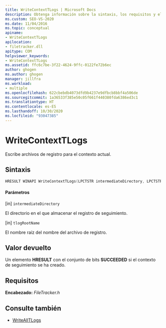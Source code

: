 ```yaml
---
title: WriteContextTLogs | Microsoft Docs
description: Obtenga información sobre la sintaxis, los requisitos y el valor devuelto para WriteContextTLogs, que escribe archivos de registro para el contexto actual.
ms.custom: SEO-VS-2020
ms.date: 11/04/2016
ms.topic: conceptual
apiname:
- WriteContextTLogs
apilocation:
- filetracker.dll
apitype: COM
helpviewer_keywords:
- WriteContextTLogs
ms.assetid: ffc6c7be-3f22-4624-9ffc-0122fe72b6ec
author: ghogen
ms.author: ghogen
manager: jillfra
ms.workload:
- multiple
ms.openlocfilehash: 622cbebdb4073dfd9b4237e9dfbcb8bbf4a506de
ms.sourcegitcommit: 1a36533f385e50c05f661f440380fda6386ed3c1
ms.translationtype: HT
ms.contentlocale: es-ES
ms.lasthandoff: 10/30/2020
ms.locfileid: "93047385"
---
```

# <a name="writecontexttlogs"></a>WriteContextTLogs

Escribe archivos de registro para el contexto actual.

## <a name="syntax"></a>Sintaxis

```cpp
HRESULT WINAPI WriteContextTLogs(LPCTSTR intermediateDirectory, LPCTSTR tlogRootName);
```

#### <a name="parameters"></a>Parámetros

[in] `intermediateDirectory`

 El directorio en el que almacenar el registro de seguimiento.

[in] `tlogRootName`

 El nombre raíz del nombre del archivo de registro.

## <a name="return-value"></a>Valor devuelto

 Un elemento **HRESULT** con el conjunto de bits **SUCCEEDED** si el contexto de seguimiento se ha creado.

## <a name="requirements"></a>Requisitos

 **Encabezado:** *FileTracker.h*

## <a name="see-also"></a>Consulte también

- [WriteAllTLogs](../msbuild/writealltlogs.md)